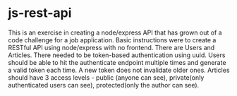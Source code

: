 # js-rest-api

This is an exercise in creating a node/express API that has grown out of a code challenge for a job application. 
Basic instructions were to create a RESTful API using node/express with no frontend.
There are Users and Articles. 
There needed to be token-based authentication using uuid.
Users should be able to hit the authenticate endpoint multiple times and generate a valid token each time. 
    A new token does not invalidate older ones. 
Articles should have 3 access levels - public (anyone can see), private(only authenticated users can see), protected(only the author can see).
